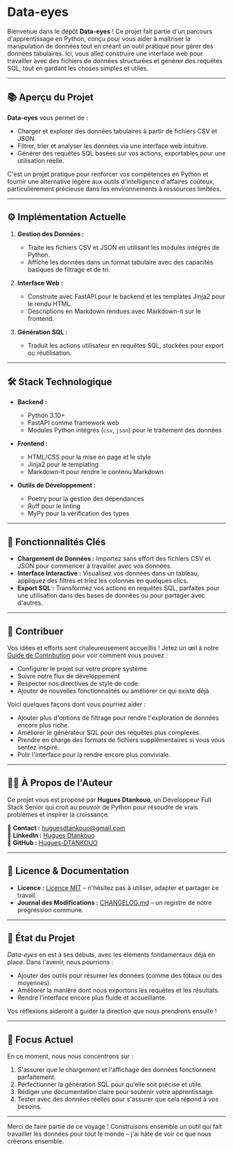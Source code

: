 # Data-eyes

Bienvenue dans le dépôt **Data-eyes** ! Ce projet fait partie d'un parcours d'apprentissage en Python, conçu pour vous aider à maîtriser la manipulation de données tout en créant un outil pratique pour gérer des données tabulaires. Ici, vous allez construire une interface web pour travailler avec des fichiers de données structurées et générer des requêtes SQL, tout en gardant les choses simples et utiles.

---

## 📚 **Aperçu du Projet**

**Data-eyes** vous permet de :  
- Charger et explorer des données tabulaires à partir de fichiers CSV et JSON.  
- Filtrer, trier et analyser les données via une interface web intuitive.  
- Générer des requêtes SQL basées sur vos actions, exportables pour une utilisation réelle.  

C'est un projet pratique pour renforcer vos compétences en Python et fournir une alternative légère aux outils d'intelligence d'affaires coûteux, particulièrement précieuse dans les environnements à ressources limitées.

---

## ⚙️ **Implémentation Actuelle**

1. **Gestion des Données :**  
   - Traite les fichiers CSV et JSON en utilisant les modules intégrés de Python.  
   - Affiche les données dans un format tabulaire avec des capacités basiques de filtrage et de tri.  

2. **Interface Web :**  
   - Construite avec FastAPI pour le backend et les templates Jinja2 pour le rendu HTML.  
   - Descriptions en Markdown rendues avec Markdown-it sur le frontend.  

3. **Génération SQL :**  
   - Traduit les actions utilisateur en requêtes SQL, stockées pour export ou réutilisation.  

---

## 🛠 **Stack Technologique**

- **Backend :**  
  - Python 3.10+  
  - FastAPI comme framework web  
  - Modules Python intégrés (`csv`, `json`) pour le traitement des données  

- **Frontend :**  
  - HTML/CSS pour la mise en page et le style  
  - Jinja2 pour le templating  
  - Markdown-it pour rendre le contenu Markdown  

- **Outils de Développement :**  
  - Poetry pour la gestion des dépendances  
  - Ruff pour le linting  
  - MyPy pour la vérification des types  

---

## 📂 **Fonctionnalités Clés**

- **Chargement de Données :** Importez sans effort des fichiers CSV et JSON pour commencer à travailler avec vos données.  
- **Interface Interactive :** Visualisez vos données dans un tableau, appliquez des filtres et triez les colonnes en quelques clics.  
- **Export SQL :** Transformez vos actions en requêtes SQL, parfaites pour une utilisation dans des bases de données ou pour partager avec d'autres.  

---

## 🤝 **Contribuer**

Vos idées et efforts sont chaleureusement accueillis ! Jetez un œil à notre [Guide de Contribution](CONTRIBUTING.md) pour voir comment vous pouvez :  
- Configurer le projet sur votre propre système  
- Suivre notre flux de développement  
- Respecter nos directives de style de code  
- Ajouter de nouvelles fonctionnalités ou améliorer ce qui existe déjà  

Voici quelques façons dont vous pourriez aider :  
- Ajouter plus d'options de filtrage pour rendre l'exploration de données encore plus riche.  
- Améliorer le générateur SQL pour des requêtes plus complexes.  
- Prendre en charge des formats de fichiers supplémentaires si vous vous sentez inspiré.  
- Polir l'interface pour la rendre encore plus conviviale.  

---

## 🧑‍💻 **À Propos de l'Auteur**

Ce projet vous est proposé par **Hugues Dtankouo**, un Développeur Full Stack Senior qui croit au pouvoir de Python pour résoudre de vrais problèmes et inspirer la croissance.  

📧 **Contact :** [huguesdtankouo@gmail.com](mailto:huguesdtankouo@gmail.com)  
🔗 **LinkedIn :** [Hugues Dtankouo](https://www.linkedin.com/in/dtankouo)  
🔗 **GitHub :** [Hugues-DTANKOUO](https://github.com/Hugues-DTANKOUO)  

---

## 📄 **Licence & Documentation**

- **Licence :** [Licence MIT](LICENSE) – n'hésitez pas à utiliser, adapter et partager ce travail.  
- **Journal des Modifications :** [CHANGELOG.md](CHANGELOG.md) – un registre de notre progression commune.  

---

## 🚧 **État du Projet**

*Data-eyes* en est à ses débuts, avec les éléments fondamentaux déjà en place. Dans l'avenir, nous pourrions :  
- Ajouter des outils pour résumer les données (comme des totaux ou des moyennes).  
- Améliorer la manière dont nous exportons les requêtes et les résultats.  
- Rendre l'interface encore plus fluide et accueillante.  

Vos réflexions aideront à guider la direction que nous prendrons ensuite !

---

## 🎯 **Focus Actuel**

En ce moment, nous nous concentrons sur :  
1. S'assurer que le chargement et l'affichage des données fonctionnent parfaitement.  
2. Perfectionner la génération SQL pour qu'elle soit précise et utile.  
3. Rédiger une documentation claire pour soutenir votre apprentissage.  
4. Tester avec des données réelles pour s'assurer que cela répond à vos besoins.  

---

Merci de faire partie de ce voyage ! Construisons ensemble un outil qui fait travailler les données pour tout le monde – j'ai hâte de voir ce que nous créerons ensemble.